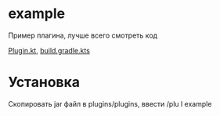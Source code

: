 # example
Пример плагина, лучше всего смотреть код

[Plugin.kt](https://github.com/pluginloader/example/blob/master/src/main/kotlin/example/Plugin.kt), [build.gradle.kts](https://github.com/pluginloader/example/blob/master/build.gradle.kts)

# Установка
Скопировать jar файл в plugins/plugins, ввести /plu l example